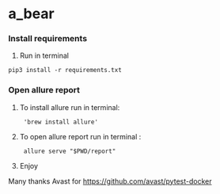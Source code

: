 # a_bear
### Install requirements    
  1.  Run in terminal

    pip3 install -r requirements.txt

### Open allure report
1. To install allure run in terminal: 
    
        'brew install allure' 
    
2. To open allure report run in terminal : 

        allure serve "$PWD/report"
        
3. Enjoy

Many thanks Avast for https://github.com/avast/pytest-docker